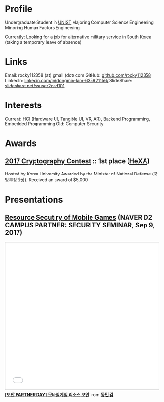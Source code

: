 # Profile

Undergraduate Student in [UNIST](https://unist.ac.kr)
Majoring Computer Science Engineering
Minoring Human Factors Engineering

Currently: Looking for a job for alternative military service in South Korea (taking a temporary leave of absence)

# Links

Email: rocky112358 (at) gmail (dot) com
GitHub: [github.com/rocky112358](https://github.com/rocky112358)
LinkedIn: [linkedin.com/in/dongmin-kim-635921156/](https://linkedin.com/in/dongmin-kim-635921156/)
SlideShare: [slideshare.net/ssuser2ced101](https://www.slideshare.net/ssuser2ced101)

# Interests

Current: HCI (Hardware UI, Tangible UI, VR, AR), Backend Programming, Embedded Programming
Old: Computer Security

# Awards

## [2017 Cryptography Contest](https://www.facebook.com/allthatcrypto) :: 1st place ([HeXA](http://hexa.pro))

Hosted by Korea University
Awarded by the Minister of National Defense (국방부장관상). Received an award of $5,000

# Presentations

## [Resource Secutiry of Mobile Games](https://www.slideshare.net/ssuser2ced101/partner-day-85254729) (NAVER D2 CAMPUS PARTNER: SECURITY SEMINAR, Sep 9, 2017)

<iframe src="//www.slideshare.net/slideshow/embed_code/key/H2qEHdIY1wdFJ6" width="595" height="485" frameborder="0" marginwidth="0" marginheight="0" scrolling="no" style="border:1px solid #CCC; border-width:1px; margin-bottom:5px; max-width: 100%;" allowfullscreen> </iframe> <div style="margin-bottom:5px"> <strong> <a href="//www.slideshare.net/ssuser2ced101/partner-day-85254729" title="[보안 PARTNER DAY] 모바일게임 리소스 보안" target="_blank">[보안 PARTNER DAY] 모바일게임 리소스 보안</a> </strong> from <strong><a href="https://www.slideshare.net/ssuser2ced101" target="_blank">동민 김</a></strong> </div>
